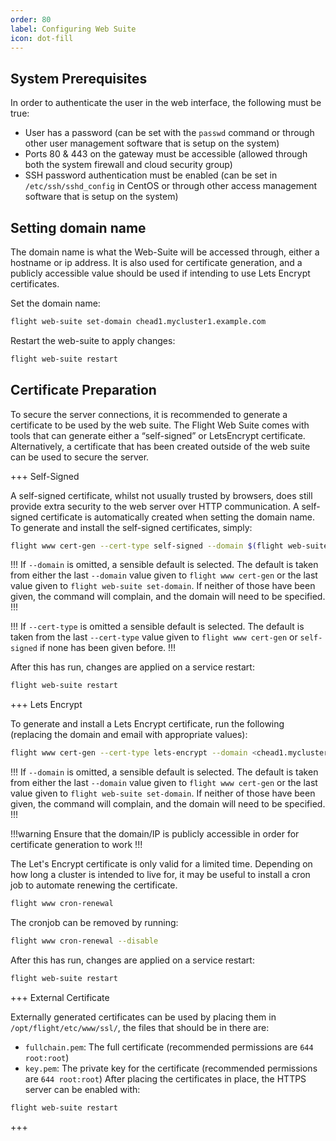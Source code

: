 ```yaml
---
order: 80
label: Configuring Web Suite
icon: dot-fill
---
```



## System Prerequisites

In order to authenticate the user in the web interface, the following must be true:
- User has a password (can be set with the `passwd` command or through other user management software that is
setup on the system)
- Ports 80 & 443 on the gateway must be accessible (allowed through both the system firewall and cloud security
group)
- SSH password authentication must be enabled (can be set in `/etc/ssh/sshd_config` in CentOS or through
other access management software that is setup on the system)

## Setting domain name

The domain name is what the Web-Suite will be accessed through, either a hostname or ip address. It is also used for certificate generation, and a publicly accessible value should be used if intending to use Lets Encrypt certificates.

Set the domain name:
```bash
flight web-suite set-domain chead1.mycluster1.example.com
```

Restart the web-suite to apply changes:
```bash
flight web-suite restart
```

## Certificate Preparation

To secure the server connections, it is recommended to generate a certificate to be used by the web suite. The Flight
Web Suite comes with tools that can generate either a “self-signed” or LetsEncrypt certificate. Alternatively, a certificate that has been created outside of the web suite can be used to secure the server.

+++ Self-Signed

A self-signed certificate, whilst not usually trusted by browsers, does still provide extra security to the web server over
HTTP communication.
A self-signed certificate is automatically created when setting the domain name.
To generate and install the self-signed certificates, simply:
```bash
flight www cert-gen --cert-type self-signed --domain $(flight web-suite get-domain)
```
!!!
If `--domain` is omitted, a sensible default is selected. The default is taken from either the last `--domain` value given to `flight www cert-gen` or the last value given to `flight web-suite set-domain`. If neither of those have been given, the command will complain, and the domain will need to be specified.
!!!

!!!
If `--cert-type` is omitted a sensible default is selected. The default is taken from the last `--cert-type` value given to `flight www cert-gen` or `self-signed` if none has been given before.
!!!

After this has run, changes are applied on a service restart:
```bash
flight web-suite restart
```

+++ Lets Encrypt

To generate and install a Lets Encrypt certificate, run the following (replacing the domain and email with appropriate
values):
```bash
flight www cert-gen --cert-type lets-encrypt --domain <chead1.mycluster1.example.com> --email <user@example.com>
```

!!!
If `--domain` is omitted, a sensible default is selected. The default is taken from either the last `--domain` value given to `flight www cert-gen` or the last value given to `flight web-suite set-domain`. If neither of those have been given, the command will complain, and the domain will need to be specified.
!!!

!!!warning
Ensure that the domain/IP is publicly accessible in order for certificate generation to work
!!!

The Let's Encrypt certificate is only valid for a limited time. Depending on how long a cluster is intended to live for, it may be useful to install a cron job to automate renewing the certificate.

```bash
flight www cron-renewal
```

The cronjob can be removed by running:

```bash
flight www cron-renewal --disable
```


After this has run, changes are applied on a service restart:
```bash
flight web-suite restart
```
+++ External Certificate

Externally generated certificates can be used by placing them in `/opt/flight/etc/www/ssl/`, the files that
should be in there are:
- `fullchain.pem`: The full certificate (recommended permissions are `644 root:root`)
- `key.pem`: The private key for the certificate (recommended permissions are `644 root:root`)
After placing the certificates in place, the HTTPS server can be enabled with:

```bash
flight web-suite restart
```
+++
